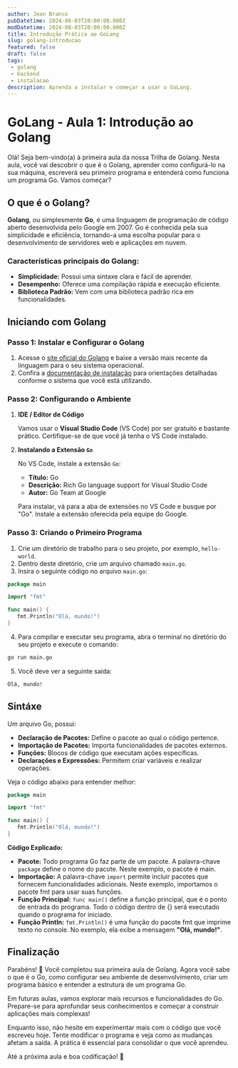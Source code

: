 ```yaml
---
author: Jean Branco
pubDatetime: 2024-08-03T20:00:00.000Z
modDatetime: 2024-08-03T20:00:00.000Z
title: Introdução Prática ao GoLang
slug: golang-introducao
featured: false
draft: false
tags:
 - golang
 - backend
 - instalacao
description: Aprenda a instalar e começar a usar o GoLang.
--- 
```


# GoLang - Aula 1: Introdução ao Golang

Olá! Seja bem-vindo(a) à primeira aula da nossa Trilha de Golang. Nesta aula, você vai descobrir o que é o Golang, aprender como configurá-lo na sua máquina, escreverá seu primeiro programa e entenderá como funciona um programa Go. Vamos começar?

## O que é o Golang?

**Golang**, ou simplesmente **Go**, é uma linguagem de programação de código aberto desenvolvida pelo Google em 2007. Go é conhecida pela sua simplicidade e eficiência, tornando-a uma escolha popular para o desenvolvimento de servidores web e aplicações em nuvem.

### Características principais do Golang:

- **Simplicidade:** Possui uma sintaxe clara e fácil de aprender.
- **Desempenho:** Oferece uma compilação rápida e execução eficiente.
- **Biblioteca Padrão:** Vem com uma biblioteca padrão rica em funcionalidades.

## Iniciando com Golang

### Passo 1: Instalar e Configurar o Golang

1. Acesse o [site oficial do Golang](https://go.dev/) e baixe a versão mais recente da linguagem para o seu sistema operacional.
2. Confira a [documentação de instalação](https://go.dev/doc/install) para orientações detalhadas conforme o sistema que você está utilizando.

### Passo 2: Configurando o Ambiente

1. **IDE / Editor de Código**

   Vamos usar o **Visual Studio Code** (VS Code) por ser gratuito e bastante prático. Certifique-se de que você já tenha o VS Code instalado.

2. **Instalando a Extensão `Go`**

   No VS Code, instale a extensão `Go`:
   - **Título:** Go
   - **Descrição:** Rich Go language support for Visual Studio Code
   - **Autor:** Go Team at Google

   Para instalar, vá para a aba de extensões no VS Code e busque por "Go". Instale a extensão oferecida pela equipe do Google.

### Passo 3: Criando o Primeiro Programa

1. Crie um diretório de trabalho para o seu projeto, por exemplo, `hello-world`.
2. Dentro deste diretório, crie um arquivo chamado `main.go`.
3. Insira o seguinte código no arquivo `main.go`:

```go
package main

import "fmt"

func main() {
   fmt.Println("Olá, mundo!")
}
```

4. Para compilar e executar seu programa, abra o terminal no diretório do seu projeto e execute o comando:

```bash
go run main.go
```

5. Você deve ver a seguinte saída:

```txt
Olá, mundo!
```

## Sintáxe

Um arquivo Go, possui:

- **Declaração de Pacotes:** Define o pacote ao qual o código pertence.
- **Importação de Pacotes:** Importa funcionalidades de pacotes externos.
- **Funções:** Blocos de código que executam ações específicas.
- **Declarações e Expressões:** Permitem criar variáveis e realizar operações.

Veja o código abaixo para entender melhor:

```go
package main 

import "fmt"

func main() {
   fmt.Println("Olá, mundo!")
}
```

**Código Explicado:**

- **Pacote:** Todo programa Go faz parte de um pacote. A palavra-chave `package` define o nome do pacote. Neste exemplo, o pacote é main.
- **Importação:** A palavra-chave `import` permite incluir pacotes que fornecem funcionalidades adicionais. Neste exemplo, importamos o pacote fmt para usar suas funções.
- **Função Principal:** `func main()` define a função principal, que é o ponto de entrada do programa. Todo o código dentro de {} será executado quando o programa for iniciado.
- **Função Println:** `fmt.Println()` é uma função do pacote fmt que imprime texto no console. No exemplo, ela exibe a mensagem **"Olá, mundo!"**.

## Finalização

Parabéns! 🎉 Você completou sua primeira aula de Golang. Agora você sabe o que é o Go, como configurar seu ambiente de desenvolvimento, criar um programa básico e entender a estrutura de um programa Go.

Em futuras aulas, vamos explorar mais recursos e funcionalidades do Go. Prepare-se para aprofundar seus conhecimentos e começar a construir aplicações mais complexas!

Enquanto isso, não hesite em experimentar mais com o código que você escreveu hoje. Tente modificar o programa e veja como as mudanças afetam a saída. A prática é essencial para consolidar o que você aprendeu.

Até a próxima aula e boa codificação! 🚀
